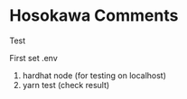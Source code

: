# Hosokawa Comments

Test

First set .env

1. hardhat node (for testing on localhost)
2. yarn test (check result)
